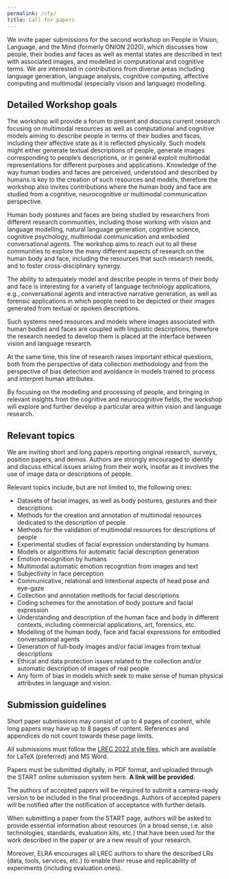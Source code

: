```yaml
---
permalink: /cfp/
title: Call for papers
---
```


We invite paper submissions for the second workshop on People in Vision, Language, and the Mind (formerly ONION 2020), which discusses how people, their bodies and faces as well as mental states are described in text with associated images, and modelled in computational and cognitive terms. We are interested in contributions from diverse areas including language generation, language analysis, cognitive computing, affective computing and multimodal (especially vision and language) modelling.

## Detailed Workshop goals
The workshop will provide a forum to present and discuss current research focusing on multimodal resources as well as computational and cognitive models aiming to describe people in terms of their bodies and faces, including their affective state as it is reflected physically. Such models might either generate textual descriptions of people, generate images corresponding to people’s descriptions, or in general exploit multimodal representations for different purposes and applications.  Knowledge of the way human bodies and faces are perceived, understood and described by humans is key to the creation of such resources and models, therefore the workshop also invites contributions where the human body and face are studied from a cognitive, neurocognitive or multimodal communication perspective. 

Human body postures and faces are being studied by researchers from different research communities, including those working with vision and language modelling, natural language generation, cognitive science, cognitive psychology, multimodal communication and embodied conversational agents. The workshop aims to reach out to all these communities to explore the many different aspects of research on the human body and face, including the resources that such research needs, and to foster cross-disciplinary synergy.

The ability to adequately model and describe people in terms of their body and face is interesting for a variety of language technology applications, e.g., conversational agents and interactive narrative generation, as well as forensic applications in which people need to be depicted or their images generated from textual or spoken descriptions.  

Such systems need resources and models where images associated with human bodies and faces are coupled with linguistic descriptions, therefore the research needed to develop them is placed at the interface between vision and language research. 

At the same time, this line of research raises important ethical questions, both from the perspective of data collection methodology and from the perspective of bias detection and avoidance in models trained to process and interpret human attributes.

By focusing on the modelling and processing of people, and bringing in relevant insights from the cognitive and neurocognitive fields, the workshop will explore and further develop a particular area within vision and language research. 

## Relevant topics
We are inviting short and long papers reporting original research, surveys, position papers, and demos. Authors are strongly encouraged to identify and discuss ethical issues arising from their work, insofar as it involves the use of image data or descriptions of people.

Relevant topics include, but are not limited to, the following ones:

- Datasets of facial images, as well as body postures, gestures and their descriptions
- Methods for the creation and annotation of multimodal resources dedicated to the description of people
- Methods for the validation of  multimodal resources for descriptions of people
- Experimental studies of facial expression understanding by humans
- Models or algorithms for automatic facial description generation
- Emotion recognition by humans
- Multimodal automatic emotion recognition from images and text
- Subjectivity in face perception
- Communicative, relational and intentional aspects of head pose and eye-gaze
- Collection and annotation methods for facial descriptions
- Coding schemes for the annotation of body posture and facial expression
- Understanding and description of the human face and body in different contexts, including commercial applications, art, forensics, etc. 
- Modelling of the human body, face and facial expressions for embodied conversational agents
- Generation of full-body images and/or facial images from textual descriptions
- Ethical and data protection issues related to the collection and/or automatic description of images of real people
- Any form of bias in models which seek to make sense of human physical attributes in language and vision.


## Submission guidelines
Short paper submissions may consist of up to 4 pages of content, while long papers may have up to 8 pages of content. References and appendices do not count towards these page limits.

All submissions must follow the [LREC 2022 style files](https://lrec2022.lrec-conf.org/en/submission2022/authors-kit/), which are available for LaTeX (preferred) and MS Word. 

Papers must be submitted digitally, in PDF format, and uploaded through the START online submission system here. **A link will be provided.**

The authors of accepted papers will be required to submit a camera-ready version to be included in the final proceedings. Authors of accepted papers will be notified after the notification of acceptance with further details.

When submitting a paper from the START page, authors will be asked to provide essential information about resources (in a broad sense, i.e. also technologies, standards, evaluation kits, etc.) that have been used for the work described in the paper or are a new result of your research.

Moreover, ELRA encourages all LREC authors to share the described LRs (data, tools, services, etc.) to enable their reuse and replicability of experiments (including evaluation ones).